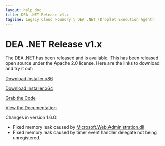 ```yaml
---
layout: help_doc
title: DEA .NET Release v1.x
tagline: Legacy Cloud Foundry \ DEA .NET (Droplet Execution Agent)
---
```


# DEA .NET Release v1.x

The DEA .NET has been released and is available. This has been released open source under the Apache 2.0 license. Here are the links to download and try it out:

[Download Installer x86](http://app.ironfoundry.me/download)

[Download Installer x64](http://app.ironfoundry.me/download)

[Grab the Code](https://github.com/IronFoundry/ironfoundry)

[View the Documentation](Legacy-Cloud-Foundry-DEA-NET-Documentation-v1.html)

Changes in version 1.6.0:

* Fixed memory leak caused by [Microsoft.Web.Administration.dll](https://connect.microsoft.com/VisualStudio/feedback/details/722272/microsoft-web-administration-servermanager-memory-leak)
* Fixed memory leak caused by timer event handler delegate not being unregistered.